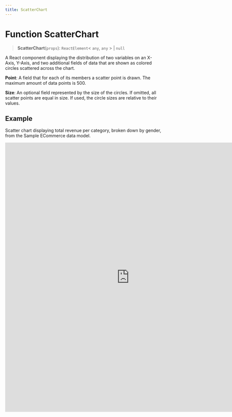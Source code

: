 ```yaml
---
title: ScatterChart
---
```


# Function ScatterChart

> **ScatterChart**(`props`): `ReactElement`\< `any`, `any` \> \| `null`

A React component displaying the distribution of two variables on an X-Axis, Y-Axis,
and two additional fields of data that are shown as colored circles scattered across the chart.

**Point**: A field that for each of its members a scatter point is drawn. The maximum amount of data points is 500.

**Size**: An optional field represented by the size of the circles.
If omitted, all scatter points are equal in size. If used, the circle sizes are relative to their values.

## Example

Scatter chart displaying total revenue per category, broken down by gender, from the Sample ECommerce data model.

<iframe
 src='https://csdk-playground.sisense.com/?example=charts%2Fscatter-chart&mode=docs'
 width=800
 height=870
 style='border:none;'
/>

Additional Scatter Chart examples:

- [Bubble Scatter Chart](https://www.sisense.com/developers/playground/?example=charts/scatter-chart-bubble)

## Parameters

| Parameter | Type | Description |
| :------ | :------ | :------ |
| `props` | [`ScatterChartProps`](../interfaces/interface.ScatterChartProps.md) | Scatter chart properties |

## Returns

`ReactElement`\< `any`, `any` \> \| `null`

Scatter Chart component
